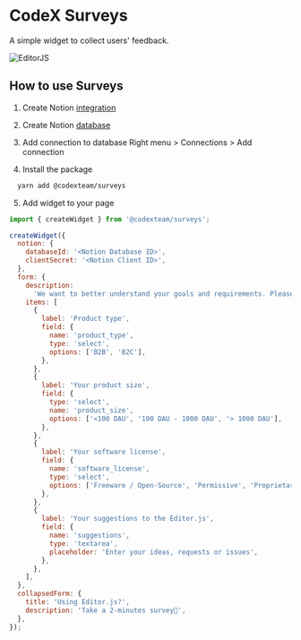 # CodeX Surveys

A simple widget to collect users' feedback.

![EditorJS](https://user-images.githubusercontent.com/26390210/213203142-43ec30cc-5297-4565-8c4a-c72b2c331e31.jpeg)

## How to use Surveys

1.  Create Notion [integration](https://www.notion.so/my-integrations)
2.  Create Notion [database](https://www.notion.so/help/guides/creating-a-database)
3.  Add connection to database
    Right menu > Connections > Add connection

4.  Install the package

```bash
  yarn add @codexteam/surveys
```

5.  Add widget to your page

```javascript
import { createWidget } from '@codexteam/surveys';

createWidget({
  notion: {
    databaseId: '<Notion Database ID>',
    clientSecret: '<Notion Client ID>',
  },
  form: {
    description:
      'We want to better understand your goals and requirements. Please, provide us some insights.',
    items: [
      {
        label: 'Product type',
        field: {
          name: 'product_type',
          type: 'select',
          options: ['B2B', 'B2C'],
        },
      },
      {
        label: 'Your product size',
        field: {
          type: 'select',
          name: 'product_size',
          options: ['<100 DAU', '100 DAU - 1000 DAU', '> 1000 DAU'],
        },
      },
      {
        label: 'Your software license',
        field: {
          name: 'software_license',
          type: 'select',
          options: ['Freeware / Open-Source', 'Permissive', 'Proprietary'],
        },
      },
      {
        label: 'Your suggestions to the Editor.js',
        field: {
          name: 'suggestions',
          type: 'textarea',
          placeholder: 'Enter your ideas, requests or issues',
        },
      },
    ],
  },
  collapsedForm: {
    title: 'Using Editor.js?',
    description: 'Take a 2-minutes survey🙏',
  },
});
```
